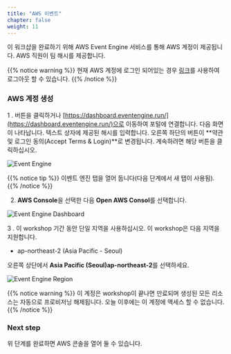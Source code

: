 ```yaml
---
title: "AWS 이벤트"
chapter: false
weight: 11
---
```


이 워크샵을 완료하기 위해 AWS Event Engine 서비스를 통해 AWS 계정이 제공됩니다. AWS 직원이 팀 해시를 제공합니다.

{{% notice warning %}}
현재 AWS 계정에 로그인 되어있는 경우 [링크](https://console.aws.amazon.com/console/logout!doLogout)를 사용하여 로그아웃 할 수 있습니다.
{{% /notice %}} 


### AWS 계정 생성

1 . 버튼을 클릭하거나 [https://dashboard.eventengine.run/](https://dashboard.eventengine.run/)으로 이동하여 포털에 연결합니다. 다음 화면이 나타납니다. 텍스트 상자에 제공된 해시를 입력합니다. 오른쪽 하단의 버튼이 **약관 및 로그인 동의(Accept Terms & Login)**로 변경됩니다. 계속하려면 해당 버튼을 클릭하십시오.

![Event Engine](/images/aws/event-engine-initial-screen.png)

{{% notice tip %}}
이벤트 엔진 탭을 열어 둡니다(다음 단계에서 새 탭이 사용됨).
{{% /notice %}}

2. **AWS Console**을 선택한 다음 **Open AWS Consol**를 선택합니다.

![Event Engine Dashboard](/images/aws/event-engine-dashboard.png)

3 . 이 workshop 기간 동안 단일 지역을 사용하십시오. 이 workshop은 다음 지역을 지원합니다.

* ap-northeast-2 (Asia Pacific - Seoul)

오른쪽 상단에서 **Asia Pacific (Seoul)ap-northeast-2**를 선택하세요.

![Event Engine Region](/images/aws/event-engine-region.png)

{{% notice warning %}}
이 계정은 workshop이 끝나면 만료되며 생성된 모든 리소스는 자동으로 프로비저닝 해제됩니다. 오늘 이후에는 이 계정에 액세스 할 수 없습니다.
{{% /notice %}}

### Next step

위 단계를 완료하면 AWS 콘솔을 열어 둘 수 있습니다.